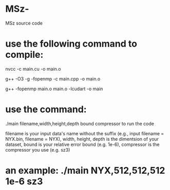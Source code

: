 # MSz-
MSz source code

# use the following command to compile:
nvcc -c main.cu -o main.o

g++ -O3 -g -fopenmp -c main.cpp -o main.o

g++ -fopenmp main.o main.o -lcudart -o main

# use the command:
./main filename,width,height,depth bound compressor
to run the code

filename is your input data's name without the suffix (e.g., input filename = NYX.bin, filename = NYX), width, height, depth is the dimentsion of 
your dataset, bound is your relative error bound (e.g. 1e-6), compressor is the compressor you use (e.g. sz3)

# an example: ./main NYX,512,512,512 1e-6 sz3
